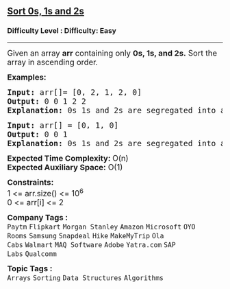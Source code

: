 <h2><a href="https://www.geeksforgeeks.org/problems/sort-an-array-of-0s-1s-and-2s4231/1?page=1&category=Arrays&difficulty=Easy&sortBy=submissions">Sort 0s, 1s and 2s</a></h2><h3>Difficulty Level : Difficulty: Easy</h3><hr><div class="problems_problem_content__Xm_eO"><p><span style="font-size: 18px;">Given an array <strong>arr</strong> containing only <strong>0s, 1s, and 2s.</strong> Sort the array in ascending order.</span></p>
<p><span style="font-size: 18px;"><strong>Examples:</strong></span></p>
<pre><span style="font-size: 18px;"><strong>Input: </strong>arr[]= [0, 2, 1, 2, 0]
<strong>Output: </strong>0 0 1 2 2
<strong>Explanation: </strong>0s 1s and 2s are segregated into ascending order.</span></pre>
<pre><span style="font-size: 18px;"><strong>Input: </strong>arr[] = [0, 1, 0]
<strong>Output: </strong>0 0 1
<strong>Explanation: </strong>0s 1s and 2s are segregated into ascending order.</span></pre>
<p><span style="font-size: 18px;"><strong>Expected Time Complexity: </strong>O(n)<br><strong>Expected Auxiliary Space:</strong> O(1)</span></p>
<p><span style="font-size: 18px;"><strong>Constraints:</strong><br>1 &lt;= arr.size() &lt;= 10<sup>6</sup><br>0 &lt;= arr[i] &lt;= 2</span></p></div><p><span style=font-size:18px><strong>Company Tags : </strong><br><code>Paytm</code>&nbsp;<code>Flipkart</code>&nbsp;<code>Morgan Stanley</code>&nbsp;<code>Amazon</code>&nbsp;<code>Microsoft</code>&nbsp;<code>OYO Rooms</code>&nbsp;<code>Samsung</code>&nbsp;<code>Snapdeal</code>&nbsp;<code>Hike</code>&nbsp;<code>MakeMyTrip</code>&nbsp;<code>Ola Cabs</code>&nbsp;<code>Walmart</code>&nbsp;<code>MAQ Software</code>&nbsp;<code>Adobe</code>&nbsp;<code>Yatra.com</code>&nbsp;<code>SAP Labs</code>&nbsp;<code>Qualcomm</code>&nbsp;<br><p><span style=font-size:18px><strong>Topic Tags : </strong><br><code>Arrays</code>&nbsp;<code>Sorting</code>&nbsp;<code>Data Structures</code>&nbsp;<code>Algorithms</code>&nbsp;